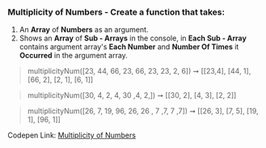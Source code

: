 ### Multiplicity of Numbers - Create a function that takes: 

1. An **Array** of **Numbers** as an argument. 
1. Shows an **Array** of **Sub - Arrays** in the console, in **Each Sub - Array** contains argument array's **Each Number** and **Number Of Times** it **Occurred** in the argument array.

> multiplicityNum([23, 44, 66, 23, 66, 23, 23, 2, 6]) ➞ [[23,4], [44, 1], [66, 2], [2, 1], [6, 1]] 

> multiplicityNum([30, 4, 2, 4, 30 ,4, 2,]) ➞ [[30, 2], [4, 3], [2, 2]]

> multiplicityNum([26, 7, 19, 96, 26, 26 , 7 ,7, 7 ,7]) ➞ [[26, 3], [7, 5], [19, 1], [96, 1]]

Codepen Link: [Multiplicity of Numbers](https://codepen.io/naveencoder/pen/abbvYwQ?editors=0012)